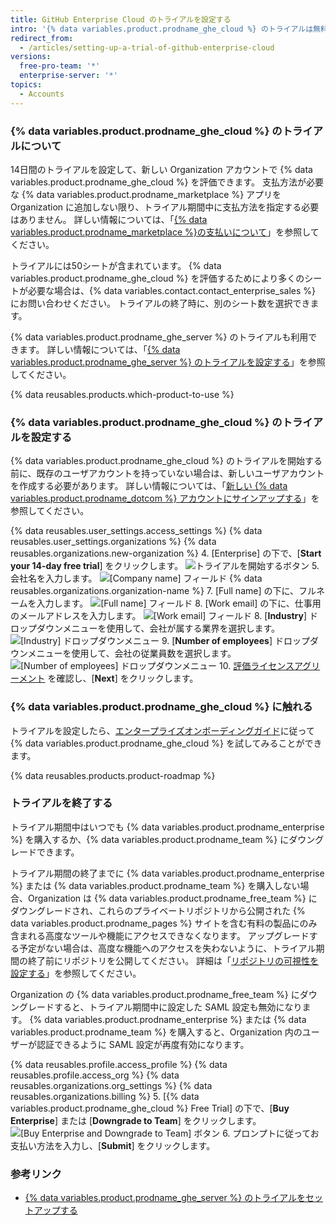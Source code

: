 ```yaml
---
title: GitHub Enterprise Cloud のトライアルを設定する
intro: '{% data variables.product.prodname_ghe_cloud %} のトライアルは無料でできます。'
redirect_from:
  - /articles/setting-up-a-trial-of-github-enterprise-cloud
versions:
  free-pro-team: '*'
  enterprise-server: '*'
topics:
  - Accounts
---
```


### {% data variables.product.prodname_ghe_cloud %} のトライアルについて

14日間のトライアルを設定して、新しい Organization アカウントで {% data variables.product.prodname_ghe_cloud %} を評価できます。 支払方法が必要な {% data variables.product.prodname_marketplace %} アプリを Organization に追加しない限り、トライアル期間中に支払方法を指定する必要はありません。 詳しい情報については、「<a href="/articles/about-billing-for-github-marketplace/" class="dotcom-only">{% data variables.product.prodname_marketplace %}の支払いについて</a>」を参照してください。

トライアルには50シートが含まれています。 {% data variables.product.prodname_ghe_cloud %} を評価するためにより多くのシートが必要な場合は、{% data variables.contact.contact_enterprise_sales %} にお問い合わせください。 トライアルの終了時に、別のシート数を選択できます。

{% data variables.product.prodname_ghe_server %} のトライアルも利用できます。 詳しい情報については、「[{% data variables.product.prodname_ghe_server %} のトライアルを設定する](/articles/setting-up-a-trial-of-github-enterprise-server)」を参照してください。

{% data reusables.products.which-product-to-use %}

### {% data variables.product.prodname_ghe_cloud %} のトライアルを設定する

{% data variables.product.prodname_ghe_cloud %} のトライアルを開始する前に、既存のユーザアカウントを持っていない場合は、新しいユーザアカウントを作成する必要があります。 詳しい情報については、「<a href="/articles/signing-up-for-a-new-github-account" class="dotcom-only">新しい {% data variables.product.prodname_dotcom %} アカウントにサインアップする</a>」を参照してください。

{% data reusables.user_settings.access_settings %}
{% data reusables.user_settings.organizations %}
{% data reusables.organizations.new-organization %}
4. [Enterprise] の下で、[**Start your 14-day free trial**] をクリックします。 ![トライアルを開始するボタン](/assets/images/help/organizations/start-trial-button.png)
5. 会社名を入力します。 ![[Company name] フィールド](/assets/images/help/organizations/company-name-field.png)
{% data reusables.organizations.organization-name %}
7. [Full name] の下に、フルネームを入力します。 ![[Full name] フィールド](/assets/images/help/organizations/full-name-field.png)
8. [Work email] の下に、仕事用のメールアドレスを入力します。 ![[Work email] フィールド](/assets/images/help/organizations/work-email-field.png)
8. [**Industry**] ドロップダウンメニューを使用して、会社が属する業界を選択します。 ![[Industry] ドロップダウンメニュー](/assets/images/help/organizations/industry-drop-down.png)
9. [**Number of employees**] ドロップダウンメニューを使用して、会社の従業員数を選択します。 ![[Number of employees] ドロップダウンメニュー](/assets/images/help/organizations/employees-drop-down.png)
10. <a href="/articles/github-enterprise-cloud-evaluation-agreement" class="dotcom-only">評価ライセンスアグリーメント</a> を確認し、[**Next**] をクリックします。

### {% data variables.product.prodname_ghe_cloud %} に触れる

トライアルを設定したら、[エンタープライズオンボーディングガイド](https://resources.github.com/enterprise-onboarding/)に従って {% data variables.product.prodname_ghe_cloud %} を試してみることができます。

{% data reusables.products.product-roadmap %}

### トライアルを終了する

トライアル期間中はいつでも {% data variables.product.prodname_enterprise %} を購入するか、{% data variables.product.prodname_team %} にダウングレードできます。

トライアル期間の終了までに {% data variables.product.prodname_enterprise %} または {% data variables.product.prodname_team %} を購入しない場合、Organization は {% data variables.product.prodname_free_team %} にダウングレードされ、これらのプライベートリポジトリから公開された {% data variables.product.prodname_pages %} サイトを含む有料の製品にのみ含まれる高度なツールや機能にアクセスできなくなります。 アップグレードする予定がない場合は、高度な機能へのアクセスを失わないように、トライアル期間の終了前にリポジトリを公開してください。 詳細は「[リポジトリの可視性を設定する](/articles/setting-repository-visibility)」を参照してください。

Organization の {% data variables.product.prodname_free_team %} にダウングレードすると、トライアル期間中に設定した SAML 設定も無効になります。 {% data variables.product.prodname_enterprise %} または {% data variables.product.prodname_team %} を購入すると、Organization 内のユーザーが認証できるように SAML 設定が再度有効になります。

{% data reusables.profile.access_profile %}
{% data reusables.profile.access_org %}
{% data reusables.organizations.org_settings %}
{% data reusables.organizations.billing %}
5. [{% data variables.product.prodname_ghe_cloud %} Free Trial] の下で、[**Buy Enterprise**] または [**Downgrade to Team**] をクリックします。 ![[Buy Enterprise and Downgrade to Team] ボタン](/assets/images/help/organizations/finish-trial-buttons.png)
6. プロンプトに従ってお支払い方法を入力し、[**Submit**] をクリックします。

### 参考リンク

- [{% data variables.product.prodname_ghe_server %} のトライアルをセットアップする](/articles/setting-up-a-trial-of-github-enterprise-server)
